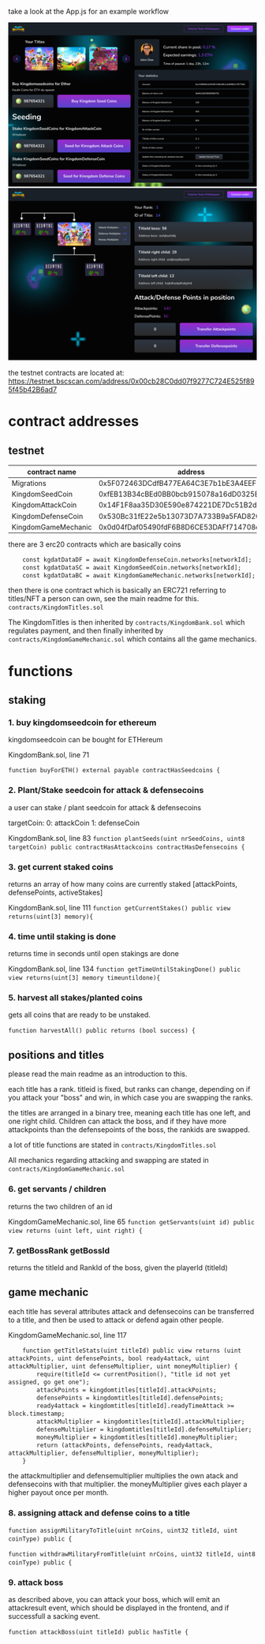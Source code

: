 take a look at the App.js for an example workflow

![account page](design/myaccount.png)
![detail page](design/detailpage.png)

the testnet contracts are located at:
https://testnet.bscscan.com/address/0x00cb28C0dd07f9277C724E525f895f45b42B6ad7

# contract addresses

## testnet

| contract name | address |
| --- | --- |
| Migrations | 0x5F072463DCdfB477EA64C3E7b1bE3A4EEF51F388 |
| KingdomSeedCoin | 0xfEB13B34cBEd0BB0bcb915078a16dD0325E63ea9 |
| KingdomAttackCoin | 0x14F1F8aa35D30E590e874221DE7Dc51B2d649B78 |
| KingdomDefenseCoin | 0x530Bc31fE22e5b13073D7A733B9a5FAD8204BE7D |
| KingdomGameMechanic | 0x0d04fDaf05490fdF6B8D6CE53DAFf714708e2f09 |



there are 3 erc20 contracts which are basically coins

```
    const kgdatDataDF = await KingdomDefenseCoin.networks[networkId];
    const kgdatDataSC = await KingdomSeedCoin.networks[networkId];
    const kgdatDataBC = await KingdomGameMechanic.networks[networkId];
```

then there is one contract which is basically an ERC721 referring to titles/NFT a person can own, see the main readme for this.
`contracts/KingdomTitles.sol`

The KingdomTitles is then inherited by `contracts/KingdomBank.sol` which regulates payment, and then finally inherited by `contracts/KingdomGameMechanic.sol` which contains all the game mechanics. 

# functions

## staking

### 1. buy kingdomseedcoin for ethereum

kingdomseedcoin can be bought for ETHereum

KingdomBank.sol, line 71
```
function buyForETH() external payable contractHasSeedcoins {
```

### 2. Plant/Stake seedcoin for attack & defensecoins

a user can stake / plant seedcoin for attack & defensecoins

targetCoin:
0: attackCoin
1: defenseCoin

KingdomBank.sol, line 83
`function plantSeeds(uint nrSeedCoins, uint8 targetCoin) public contractHasAttackcoins contractHasDefensecoins {`


### 3. get current staked coins

returns an array of how many coins are currently staked 
[attackPoints, defensePoints, activeStakes]

KingdomBank.sol, line 111
`function getCurrentStakes() public view returns(uint[3] memory){`

### 4. time until staking is done

returns time in seconds until open stakings are done

KingdomBank.sol, line 134
`function getTimeUntilStakingDone() public view returns(uint[3] memory timeuntildone){`

### 5. harvest all stakes/planted coins

gets all coins that are ready to be unstaked. 

`function harvestAll() public returns (bool success) {`

## positions and titles

please read the main readme as an introduction to this.

each title has a rank. titleid is fixed, but ranks can change, depending on if you attack your "boss" and win, in which case you are swapping the ranks.

the titles are arranged in a binary tree, meaning each title has one left, and one right child. Children can attack the boss, and if they have more attackpoints than the defensepoints of the boss, the rankids are swapped.

a lot of title functions are stated in `contracts/KingdomTitles.sol`

All mechanics regarding attacking and swapping are stated in `contracts/KingdomGameMechanic.sol`

### 6. get servants / children

returns the two children of an id

KingdomGameMechanic.sol, line 65
`function getServants(uint id) public view returns (uint left, uint right) {`

### 7. getBossRank getBossId

returns the titleId and RankId of the boss, given the playerId (titleId)

## game mechanic

each title has several attributes
attack and defensecoins can be transferred to a title, and then be used to attack or defend again other people.

KingdomGameMechanic.sol, line 117
```
    function getTitleStats(uint titleId) public view returns (uint attackPoints, uint defensePoints, bool ready4attack, uint attackMultiplier, uint defenseMultiplier, uint moneyMultiplier) {
        require(titleId <= currentPosition(), "title id not yet assigned, go get one");
        attackPoints = kingdomtitles[titleId].attackPoints;
        defensePoints = kingdomtitles[titleId].defensePoints;
        ready4attack = kingdomtitles[titleId].readyTimeAttack >= block.timestamp;
        attackMultiplier = kingdomtitles[titleId].attackMultiplier;
        defenseMultiplier = kingdomtitles[titleId].defenseMultiplier;
        moneyMultiplier = kingdomtitles[titleId].moneyMultiplier;
        return (attackPoints, defensePoints, ready4attack, attackMultiplier, defenseMultiplier, moneyMultiplier);
    }
```

the attackmultiplier and defensemultiplier multiplies the own atack and defensecoins with that multiplier. the moneyMultiplier gives each player a higher payout once per month.

### 8. assigning attack and defense coins to a title

`function assignMilitaryToTitle(uint nrCoins, uint32 titleId, uint coinType) public {`

`function withdrawMilitaryFromTitle(uint nrCoins, uint32 titleId, uint8 coinType) public {`

### 9. attack boss 

as described above, you can attack your boss, which will emit an attackresult event, which should be displayed in the frontend, and if successfull a sacking event.

`function attackBoss(uint titleId) public hasTitle {`
